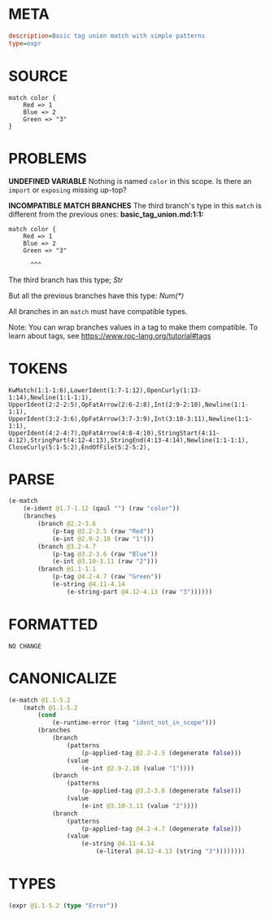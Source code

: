 # META
~~~ini
description=Basic tag union match with simple patterns
type=expr
~~~
# SOURCE
~~~roc
match color {
	Red => 1
	Blue => 2
	Green => "3"
}
~~~
# PROBLEMS
**UNDEFINED VARIABLE**
Nothing is named `color` in this scope.
Is there an `import` or `exposing` missing up-top?

**INCOMPATIBLE MATCH BRANCHES**
The third branch's type in this `match` is different from the previous ones:
**basic_tag_union.md:1:1:**
```roc
match color {
	Red => 1
	Blue => 2
	Green => "3"
```
          ^^^

The third branch has this type;
    _Str_

But all the previous branches have this type:
    _Num(*)_

All branches in an `match` must have compatible types.

Note: You can wrap branches values in a tag to make them compatible.
To learn about tags, see <https://www.roc-lang.org/tutorial#tags>

# TOKENS
~~~zig
KwMatch(1:1-1:6),LowerIdent(1:7-1:12),OpenCurly(1:13-1:14),Newline(1:1-1:1),
UpperIdent(2:2-2:5),OpFatArrow(2:6-2:8),Int(2:9-2:10),Newline(1:1-1:1),
UpperIdent(3:2-3:6),OpFatArrow(3:7-3:9),Int(3:10-3:11),Newline(1:1-1:1),
UpperIdent(4:2-4:7),OpFatArrow(4:8-4:10),StringStart(4:11-4:12),StringPart(4:12-4:13),StringEnd(4:13-4:14),Newline(1:1-1:1),
CloseCurly(5:1-5:2),EndOfFile(5:2-5:2),
~~~
# PARSE
~~~clojure
(e-match
	(e-ident @1.7-1.12 (qaul "") (raw "color"))
	(branches
		(branch @2.2-3.6
			(p-tag @2.2-2.5 (raw "Red"))
			(e-int @2.9-2.10 (raw "1")))
		(branch @3.2-4.7
			(p-tag @3.2-3.6 (raw "Blue"))
			(e-int @3.10-3.11 (raw "2")))
		(branch @1.1-1.1
			(p-tag @4.2-4.7 (raw "Green"))
			(e-string @4.11-4.14
				(e-string-part @4.12-4.13 (raw "3"))))))
~~~
# FORMATTED
~~~roc
NO CHANGE
~~~
# CANONICALIZE
~~~clojure
(e-match @1.1-5.2
	(match @1.1-5.2
		(cond
			(e-runtime-error (tag "ident_not_in_scope")))
		(branches
			(branch
				(patterns
					(p-applied-tag @2.2-2.5 (degenerate false)))
				(value
					(e-int @2.9-2.10 (value "1"))))
			(branch
				(patterns
					(p-applied-tag @3.2-3.6 (degenerate false)))
				(value
					(e-int @3.10-3.11 (value "2"))))
			(branch
				(patterns
					(p-applied-tag @4.2-4.7 (degenerate false)))
				(value
					(e-string @4.11-4.14
						(e-literal @4.12-4.13 (string "3"))))))))
~~~
# TYPES
~~~clojure
(expr @1.1-5.2 (type "Error"))
~~~
